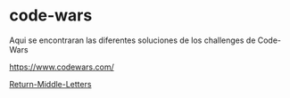 # code-wars
Aqui se encontraran las diferentes soluciones de los challenges de Code-Wars

https://www.codewars.com/

[Return-Middle-Letters](https://i.imgur.com/3WZZNtx.png)